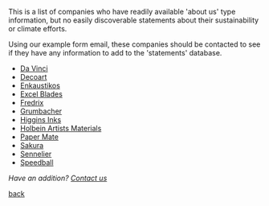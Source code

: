 This is a list of companies who have readily available 'about us' type
information, but no easily discoverable statements about their sustainability
or climate efforts.

Using our example form email, these companies should be contacted to see if
they have any information to add to the 'statements' database.

- [Da Vinci](https://www.davincipaints.com/aboutus.asp)
- [Decoart](https://decoart.com/company)
- [Enkaustikos](https://www.encausticpaints.com/about)
- [Excel Blades](https://excelblades.com/pages/about)
- [Fredrix](https://fredrixartistcanvas.com/about-us)
- [Grumbacher](http://grumbacher.chartpak.com/about/)
- [Higgins Inks](https://www.higginsinks.com/about-us)
- [Holbein Artists Materials](https://www.holbeinartistmaterials.com/about-us/)
- [Paper Mate](https://www.papermate.com/about-us.html)
- [Sakura](https://www.sakuraofamerica.com/about/sakura-celebrating-100-years/)
- [Sennelier](https://www.sennelier.fr/Une-histoire_54.html)
- [Speedball](https://www.speedballart.com/about-us/sap-history/)

_Have an addition?_ <a href="mailto:ourcityourmayor@gmail.com?Subject=Addition%20to%20pending%companies">_Contact us_</a>

[back](./)
